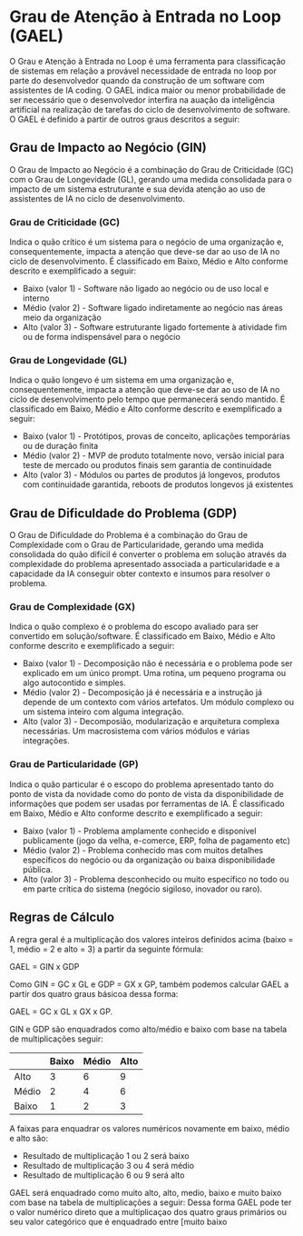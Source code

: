 # Grau de Atenção à Entrada no Loop (GAEL)

O Grau e Atenção à Entrada no Loop é uma ferramenta para classificação de sistemas em relação a provável necessidade de entrada no loop por parte do desenvolvedor quando da construção de um software com assistentes de IA coding. O GAEL indica maior ou menor probabilidade de ser necessário que o desenvolvedor interfira na auação da inteligência artificial na realização de tarefas do ciclo de desenvolvimento de software. O GAEL é definido a partir de outros graus descritos a seguir:

## Grau de Impacto ao Negócio (GIN)

O Grau de Impacto ao Negócio é a combinação do Grau de Criticidade (GC) com o Grau de Longevidade (GL), gerando uma medida consolidada para o impacto de um sistema estruturante e sua devida atenção ao uso de assistentes de IA no ciclo de desenvolvimento.

### Grau de Criticidade (GC)

Indica o quão crítico é um sistema para o negócio de uma organização e, consequentemente, impacta a atenção que deve-se dar ao uso de IA no ciclo de desenvolvimento. É classificado em Baixo, Médio e Alto conforme descrito e exemplificado a seguir:

- Baixo (valor 1) - Software não ligado ao negócio ou de uso local e interno
- Médio (valor 2) - Software ligado indiretamente ao negócio nas áreas meio da organização
- Alto  (valor 3) - Software estruturante ligado fortemente à atividade fim ou de forma indispensável para o negócio

### Grau de Longevidade (GL)

Indica o quão longevo é um sistema em uma organização e, consequentemente, impacta a atenção que deve-se dar ao uso de IA no ciclo de desenvolvimento pelo tempo que permanecerá sendo mantido. É classificado em Baixo, Médio e Alto conforme descrito e exemplificado a seguir:

- Baixo (valor 1) - Protótipos, provas de conceito, aplicações temporárias ou de duração finita
- Médio (valor 2) - MVP de produto totalmente novo, versão inicial para teste de mercado ou produtos finais sem garantia de continuidade
- Alto  (valor 3) - Módulos ou partes de produtos já longevos, produtos com continuidade garantida, reboots de produtos longevos já existentes

## Grau de Dificuldade do Problema (GDP)

O Grau de Dificuldade do Problema é a combinação do Grau de Complexidade com o Grau de Particularidade, gerando uma medida consolidada do quão difícil é converter o problema em solução através da complexidade do problema apresentado associada a particularidade e a capacidade da IA conseguir obter contexto e insumos para resolver o problema.

### Grau de Complexidade (GX)

Indica o quão complexo é o problema do escopo avaliado para ser convertido em solução/software. É classificado em Baixo, Médio e Alto conforme descrito e exemplificado a seguir:

- Baixo (valor 1) - Decomposição não é necessária e o problema pode ser explicado em um único prompt. Uma rotina, um pequeno programa ou algo autocontido e simples.
- Médio (valor 2) - Decomposição já é necessária e a instrução já depende de um contexto com vários artefatos. Um módulo complexo ou um sistema inteiro com alguma integração.
- Alto  (valor 3) - Decomposião, modularização e arquitetura complexa necessárias. Um macrosistema com vários módulos e várias integrações.

### Grau de Particularidade (GP)

Indica o quão particular é o escopo do problema apresentado tanto do ponto de vista da novidade como do ponto de vista da disponibilidade de informações que podem ser usadas por ferramentas de IA. É classificado em Baixo, Médio e Alto conforme descrito e exemplificado a seguir:

- Baixo (valor 1) - Problema amplamente conhecido e disponível publicamente (jogo da velha, e-comerce, ERP, folha de pagamento etc)
- Médio (valor 2) - Problema conhecido mas com muitos detalhes específicos do negócio ou da organização ou baixa disponibilidade pública.
- Alto  (valor 3) - Problema desconhecido ou muito específico no todo ou em parte crítica do sistema (negócio sigiloso, inovador ou raro).

## Regras de Cálculo

A regra geral é a multiplicação dos valores inteiros definidos acima (baixo = 1, médio = 2 e alto = 3) a partir da seguinte fórmula:

GAEL = GIN x GDP

Como GIN = GC x GL e GDP = GX x GP, também podemos calcular GAEL a partir dos quatro graus básicoa dessa forma:

GAEL = GC x GL x GX x GP.

GIN e GDP são enquadrados como alto/médio e baixo com base na tabela de multiplicações seguir:

|       | Baixo | Médio | Alto | 
|-------|-------|-------|------| 
| Alto  |   3   |   6   |  9   |
| Médio |   2   |   4   |  6   |
| Baixo |   1   |   2   |  3   |

A faixas para enquadrar os valores numéricos novamente em baixo, médio e alto são:

- Resultado de multiplicação 1 ou 2 será baixo
- Resultado de multiplicação 3 ou 4 será médio
- Resultado de multiplicação 6 ou 9 será alto

GAEL será enquadrado como muito alto, alto, medio, baixo e muito baixo com base na tabela de multiplicações a seguir:
Dessa forma GAEL pode ter o valor numérico direto que a multiplicaçao dos quatro graus primários ou seu valor categórico que é enquadrado entre [muito baixo
